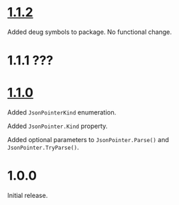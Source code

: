 # [1.1.2](https://github.com/gregsdennis/json-everything/pull/45)

Added deug symbols to package.  No functional change.

# 1.1.1 ???

# [1.1.0](https://github.com/gregsdennis/json-everything/pull/7)

Added `JsonPointerKind` enumeration.

Added `JsonPointer.Kind` property.

Added optional parameters to `JsonPointer.Parse()` and `JsonPointer.TryParse()`.

# 1.0.0

Initial release.
